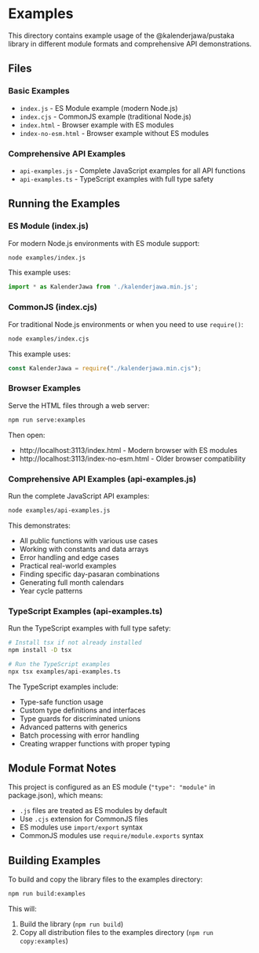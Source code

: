 # Examples

This directory contains example usage of the @kalenderjawa/pustaka library in different module formats and comprehensive API demonstrations.

## Files

### Basic Examples
- `index.js` - ES Module example (modern Node.js)
- `index.cjs` - CommonJS example (traditional Node.js)
- `index.html` - Browser example with ES modules
- `index-no-esm.html` - Browser example without ES modules

### Comprehensive API Examples
- `api-examples.js` - Complete JavaScript examples for all API functions
- `api-examples.ts` - TypeScript examples with full type safety

## Running the Examples

### ES Module (index.js)

For modern Node.js environments with ES module support:

```bash
node examples/index.js
```

This example uses:
```javascript
import * as KalenderJawa from './kalenderjawa.min.js';
```

### CommonJS (index.cjs)

For traditional Node.js environments or when you need to use `require()`:

```bash
node examples/index.cjs
```

This example uses:
```javascript
const KalenderJawa = require("./kalenderjawa.min.cjs");
```

### Browser Examples

Serve the HTML files through a web server:

```bash
npm run serve:examples
```

Then open:
- http://localhost:3113/index.html - Modern browser with ES modules
- http://localhost:3113/index-no-esm.html - Older browser compatibility

### Comprehensive API Examples (api-examples.js)

Run the complete JavaScript API examples:

```bash
node examples/api-examples.js
```

This demonstrates:
- All public functions with various use cases
- Working with constants and data arrays  
- Error handling and edge cases
- Practical real-world examples
- Finding specific day-pasaran combinations
- Generating full month calendars
- Year cycle patterns

### TypeScript Examples (api-examples.ts)

Run the TypeScript examples with full type safety:

```bash
# Install tsx if not already installed
npm install -D tsx

# Run the TypeScript examples
npx tsx examples/api-examples.ts
```

The TypeScript examples include:
- Type-safe function usage
- Custom type definitions and interfaces
- Type guards for discriminated unions
- Advanced patterns with generics
- Batch processing with error handling
- Creating wrapper functions with proper typing

## Module Format Notes

This project is configured as an ES module (`"type": "module"` in package.json), which means:

- `.js` files are treated as ES modules by default
- Use `.cjs` extension for CommonJS files
- ES modules use `import/export` syntax
- CommonJS modules use `require/module.exports` syntax

## Building Examples

To build and copy the library files to the examples directory:

```bash
npm run build:examples
```

This will:
1. Build the library (`npm run build`)
2. Copy all distribution files to the examples directory (`npm run copy:examples`)